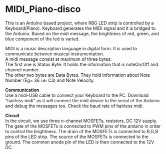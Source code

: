 # MIDI_Piano-disco
This is an Arduino based project, where RBG LED strip is controlled by a Keyboard(Piano). Keyboard generates the MIDI signal and it is bridged to the Arduino. Based on the midi message, the brightness of red, green, and blue component of the led is varied.

MIDI is a music description language in digital form. It is used to communicate between musical instrumentation.\
A midi message consist at maximum of three bytes:\
The first one is Status Byte. It holds the information that is noteOn/Off and channel number.\
The other two bytes are Data Bytes. They hold information about Note Number (Eg= 36 i.e. C3) and Note Velocity.

**Communication**\
Use a midi-USB cable to connect your Keyboard to the PC. Download "hairless midi" as it will connect the midi device to the serial of the Arduino and debug the messages too. Check the baud rate of hairless midi.

**Circuit**\
In the circuit, we use three n-channel MOSFETs, resistors, DC 12V supply. 
The gate of the MOSFETs is connected to PWM pins of the arduino in order to control the brightness. The drain of the MOSFETs is connected to R,G,B pins of the LED strip. The source of the MOSFETs is connected to the ground. The common anode pin of the LED is then connected to the 12V DC. 
